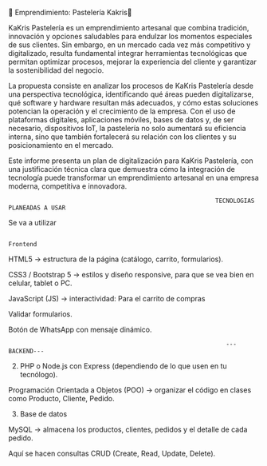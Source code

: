 🧁 Emprendimiento: Pastelería Kakris🧁

KaKris Pastelería es un emprendimiento artesanal que combina tradición, innovación y opciones saludables para endulzar los momentos especiales de sus clientes. Sin embargo, en un mercado cada vez más competitivo y digitalizado, resulta fundamental integrar herramientas tecnológicas que permitan optimizar procesos, mejorar la experiencia del cliente y garantizar la sostenibilidad del negocio.

La propuesta consiste en analizar los procesos de KaKris Pastelería desde una perspectiva tecnológica, identificando qué áreas pueden digitalizarse, qué software y hardware resultan más adecuados, y cómo estas soluciones potencian la operación y el crecimiento de la empresa. Con el uso de plataformas digitales, aplicaciones móviles, bases de datos y, de ser necesario, dispositivos IoT, la pastelería no solo aumentará su eficiencia interna, sino que también fortalecerá su relación con los clientes y su posicionamiento en el mercado.

Este informe presenta un plan de digitalización para KaKris Pastelería, con una justificación técnica clara que demuestra cómo la integración de tecnología puede transformar un emprendimiento artesanal en una empresa moderna, competitiva e innovadora.
















                                                           
                                                               
                                                              TECNOLOGIAS PLANEADAS A USAR
   Se va a utilizar                                                               
                                                                  
                                                                     Frontend 

HTML5 → estructura de la página (catálogo, carrito, formularios).

CSS3 / Bootstrap 5 → estilos y diseño responsive, para que se vea bien en celular, tablet o PC.

JavaScript (JS) → interactividad: Para el carrito de compras   



Validar formularios.

Botón de WhatsApp con mensaje dinámico.


                                                                 ---BACKEND---
                                                                 
2. PHP o Node.js con Express (dependiendo de lo que usen en tu tecnólogo).

Programación Orientada a Objetos (POO) → organizar el código en clases como Producto, Cliente, Pedido.


3. Base de datos

MySQL → almacena los productos, clientes, pedidos y el detalle de cada pedido.

Aquí se hacen consultas CRUD (Create, Read, Update, Delete).
